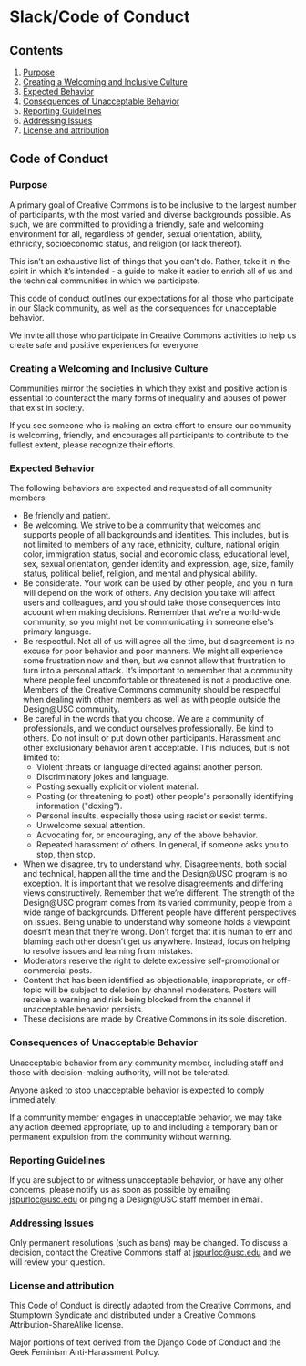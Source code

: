 # Slack/Code of Conduct

## Contents
1. [Purpose](#Purpose)
2. [Creating a Welcoming and Inclusive Culture](#Creating-a-Welcoming-and-Inclusive-Culture)
3. [Expected Behavior](#Expected-Behavior)
4. [Consequences of Unacceptable Behavior](#Consequences-of-Unacceptable-Behavior)
5. [Reporting Guidelines](#Reporting-Guidelines)
6. [Addressing Issues](#Addressing-Issues)
7. [License and attribution](#License-and-attribution)

## Code of Conduct

### Purpose
A primary goal of Creative Commons is to be inclusive to the largest number of participants, with the most varied and diverse backgrounds possible. As such, we are committed to providing a friendly, safe and welcoming environment for all, regardless of gender, sexual orientation, ability, ethnicity, socioeconomic status, and religion (or lack thereof).

This isn’t an exhaustive list of things that you can’t do. Rather, take it in the spirit in which it’s intended - a guide to make it easier to enrich all of us and the technical communities in which we participate.

This code of conduct outlines our expectations for all those who participate in our Slack community, as well as the consequences for unacceptable behavior.

We invite all those who participate in Creative Commons activities to help us create safe and positive experiences for everyone.

### Creating a Welcoming and Inclusive Culture
Communities mirror the societies in which they exist and positive action is essential to counteract the many forms of inequality and abuses of power that exist in society.

If you see someone who is making an extra effort to ensure our community is welcoming, friendly, and encourages all participants to contribute to the fullest extent, please recognize their efforts.

### Expected Behavior
The following behaviors are expected and requested of all community members:

* Be friendly and patient.
* Be welcoming. We strive to be a community that welcomes and supports people of all backgrounds and identities. This includes, but is not limited to members of any race, ethnicity, culture, national origin, color, immigration status, social and economic class, educational level, sex, sexual orientation, gender identity and expression, age, size, family status, political belief, religion, and mental and physical ability.
* Be considerate. Your work can be used by other people, and you in turn will depend on the work of others. Any decision you take will affect users and colleagues, and you should take those consequences into account when making decisions. Remember that we're a world-wide community, so you might not be communicating in someone else's primary language.
* Be respectful. Not all of us will agree all the time, but disagreement is no excuse for poor behavior and poor manners. We might all experience some frustration now and then, but we cannot allow that frustration to turn into a personal attack. It’s important to remember that a community where people feel uncomfortable or threatened is not a productive one. Members of the Creative Commons community should be respectful when dealing with other members as well as with people outside the Design@USC community.
* Be careful in the words that you choose. We are a community of professionals, and we conduct ourselves professionally. Be kind to others. Do not insult or put down other participants. Harassment and other exclusionary behavior aren't acceptable. This includes, but is not limited to:
  * Violent threats or language directed against another person.
  * Discriminatory jokes and language.
  * Posting sexually explicit or violent material.
  * Posting (or threatening to post) other people's personally identifying information ("doxing").
  * Personal insults, especially those using racist or sexist terms.
  * Unwelcome sexual attention.
  * Advocating for, or encouraging, any of the above behavior.
  * Repeated harassment of others. In general, if someone asks you to stop, then stop.
* When we disagree, try to understand why. Disagreements, both social and technical, happen all the time and the Design@USC program is no exception. It is important that we resolve disagreements and differing views constructively. Remember that we’re different. The strength of the Design@USC program comes from its varied community, people from a wide range of backgrounds. Different people have different perspectives on issues. Being unable to understand why someone holds a viewpoint doesn’t mean that they’re wrong. Don’t forget that it is human to err and blaming each other doesn’t get us anywhere. Instead, focus on helping to resolve issues and learning from mistakes.
* Moderators reserve the right to delete excessive self-promotional or commercial posts.
* Content that has been identified as objectionable, inappropriate, or off-topic will be subject to deletion by channel moderators. Posters will receive a warning and risk being blocked from the channel if unacceptable behavior persists.
* These decisions are made by Creative Commons in its sole discretion.

### Consequences of Unacceptable Behavior
Unacceptable behavior from any community member, including staff and those with decision-making authority, will not be tolerated.

Anyone asked to stop unacceptable behavior is expected to comply immediately.

If a community member engages in unacceptable behavior, we may take any action deemed appropriate, up to and including a temporary ban or permanent expulsion from the community without warning.

### Reporting Guidelines
If you are subject to or witness unacceptable behavior, or have any other concerns, please notify us as soon as possible by emailing jspurloc@usc.edu or pinging a Design@USC staff member in email.

### Addressing Issues
Only permanent resolutions (such as bans) may be changed. To discuss a decision, contact the Creative Commons staff at jspurloc@usc.edu and we will review your question.

### License and attribution
This Code of Conduct is directly adapted from the Creative Commons, and Stumptown Syndicate and distributed under a Creative Commons Attribution-ShareAlike license.

Major portions of text derived from the Django Code of Conduct and the Geek Feminism Anti-Harassment Policy.

